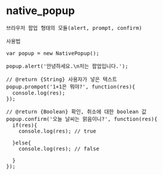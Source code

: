 # native_popup
<pre>
브라우저 팝업 형태의 모듈(alert, prompt, confirm)

사용법

var popup = new NativePopup();

popup.alert('안녕하세요.\n저는 팝업입니다.');

// @return {String} 사용자가 넣은 텍스트 
popup.prompot('1+1은 뭐야?', function(res){
  console.log(res);
});

// @return {Boolean} 확인, 취소에 대한 boolean 값
popup.confirm('오늘 날씨는 맑음이니?', function(res){
  if(res){
    console.log(res); // true

  }else{
    console.log(res); // false

  }
});

</pre>
